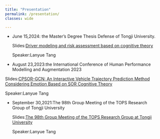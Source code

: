```yaml
---
title: "Presentation"
permalink: /presentation/
classes: wide

---
```

- June 15,2024: the Master’s Degree Thesis Defense of Tongji University.
  
  Slides:[Driver modeling and risk assessment based on cognitive theory
  ](/assets/ppt/TangLanyueBiyeDabianPPT.pdf)

  Speaker:Lanyue Tang
-   August 23,2023:the International Conference of Human Performance Modelling and Augmentation 2023
  
   Slides:[CPSOR-GCN: An Interactive Vehicle Trajectory Prediction Method Considering Emotion Based on SOR Cognitive Theory](assets/ppt/beijingPPT.pdf)
   
   Speaker:Lanyue Tang
-   September 30,2021:The 98th Group Meeting of the TOPS Research Group of Tongji University

    Slides:[The 98th Group Meeting of the TOPS Research Group at Tongji University
  ](assets/ppt/98zuhuiPPT.pdf)

    Speaker:Lanyue Tang